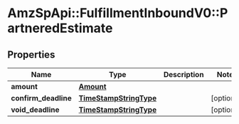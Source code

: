 # AmzSpApi::FulfillmentInboundV0::PartneredEstimate

## Properties
Name | Type | Description | Notes
------------ | ------------- | ------------- | -------------
**amount** | [**Amount**](Amount.md) |  | 
**confirm_deadline** | [**TimeStampStringType**](TimeStampStringType.md) |  | [optional] 
**void_deadline** | [**TimeStampStringType**](TimeStampStringType.md) |  | [optional] 

